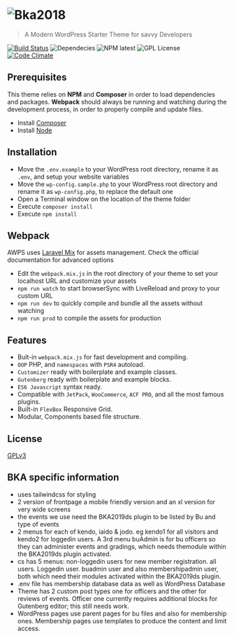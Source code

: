 # ![Bka2018](http://www.alecaddd.com/wp-content/uploads/2017/05/Bka2018-logo.png)
> A Modern WordPress Starter Theme for savvy Developers

[![Build Status](https://travis-ci.org/Alecaddd/Bka2018.svg?branch=master)](https://travis-ci.org/Alecaddd/Bka2018) ![Dependecies](https://david-dm.org/Alecaddd/Bka2018.svg) ![NPM latest](https://img.shields.io/npm/v/npm.svg) ![GPL License](https://img.shields.io/badge/license-GPLv3-blue.svg) [![Code Climate](https://codeclimate.com/github/Alecaddd/Bka2018/badges/gpa.svg)](https://codeclimate.com/github/Alecaddd/Bka2018)

## Prerequisites

This theme relies on **NPM** and **Composer** in order to load dependencies and packages.
**Webpack** should always be running and watching during the development process, in order to properly compile and update files.

* Install [Composer](https://getcomposer.org/)
* Install [Node](https://nodejs.org/)


## Installation

* Move the `.env.example` to your WordPress root directory, rename it as `.env`, and setup your website variables
* Move the `wp-config.sample.php` to your WordPress root directory and rename it as `wp-config.php`, to replace the default one
* Open a Terminal window on the location of the theme folder
* Execute `composer install`
* Execute `npm install`


## Webpack

AWPS uses [Laravel Mix](https://laravel.com/docs/5.6/mix) for assets management. Check the official documentation for advanced options

* Edit the `webpack.mix.js` in the root directory of your theme to set your localhost URL and customize your assets
* `npm run watch` to start browserSync with LiveReload and proxy to your custom URL
* `npm run dev` to quickly compile and bundle all the assets without watching
* `npm run prod` to compile the assets for production


## Features

* Bult-in `webpack.mix.js` for fast development and compiling.
* `OOP` PHP, and `namespaces` with `PSR4` autoload.
* `Customizer` ready with boilerplate and example classes.
* `Gutenberg` ready with boilerplate and example blocks.
* `ES6 Javascript` syntax ready.
* Compatible with `JetPack`, `WooCommerce`, `ACF PRO`, and all the most famous plugins.
* Built-in `FlexBox` Responsive Grid.
* Modular, Components based file structure.


## License

[GPLv3](https://github.com/Alecaddd/Bka2018/blob/master/LICENSE.txt)

## BKA specific information

* uses tailwindcss for styling
* 2 version of frontpage a mobile friendly version and an xl version for very wide screens
* the events we use need the BKA2019ds plugin to be listed by Bu and type of events
* 2 menus for each of kendo, iaido & jodo. eg kendo1 for all visitors and kendo2 for loggedin users. A 3rd menu buAdmin is for bu officers so they can administer events and gradings, which needs themodule within the BKA2019ds plugin activated.
* cs has 5 menus: non-loggedin users for new member registration. all users. Loggedin user. buadmin user and also  membershipadmin user, both which need their modules activated within the BKA2019ds plugin.
* .env file has membership database data as well as WordPress Database
* Theme has 2 custom post types one for officers and the other for reviews of events. Officer one currently requires additional blocks for Gutenberg editor; this still needs work.
* WordPress pages use parent pages for bu files and also for membership ones. Membership pages use templates to produce the content and limit access.
